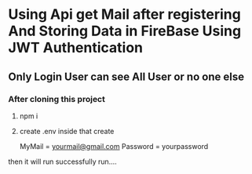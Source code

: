 # Using Api get Mail after registering And Storing Data in FireBase Using JWT Authentication

## Only Login User can see All User or no one else 
### After cloning this project 
 1. npm i 
 2. create .env inside 
    that create 
    
    MyMail = yourmail@gmail.com
    Password = yourpassword

then it will run successfully run....